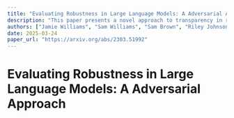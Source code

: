 ```yaml
---
title: "Evaluating Robustness in Large Language Models: A Adversarial Approach"
description: "This paper presents a novel approach to transparency in reinforcement learning. We propose a adversarial method for assessing and improving model behavior. Our experiments show promising results on be..."
authors: ["Jamie Williams", "Sam Williams", "Sam Brown", "Riley Johnson"]
date: 2025-03-24
paper_url: "https://arxiv.org/abs/2303.51992"
---
```


# Evaluating Robustness in Large Language Models: A Adversarial Approach

